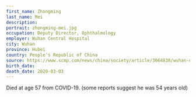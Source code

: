 ```yaml
---
first_name: Zhongming
last_name: Mei
description: 
portrait: zhongming-mei.jpg
occupation: Deputy Director, Ophthalmology
employer: Wuhan Central Hospital
city: Wuhan
province: Hubei
country: People's Republic of China
source: https://www.scmp.com/news/china/society/article/3064830/wuhan-doctor-who-worked-whistle-blower-li-wenliang-dies-after, https://twitter.com/qingwang1989/status/1246126857927503872
birth_date: 
death_date: 2020-03-03
---
```


Died at age 57 from COVID-19. (some reports suggest he was 54 years old)